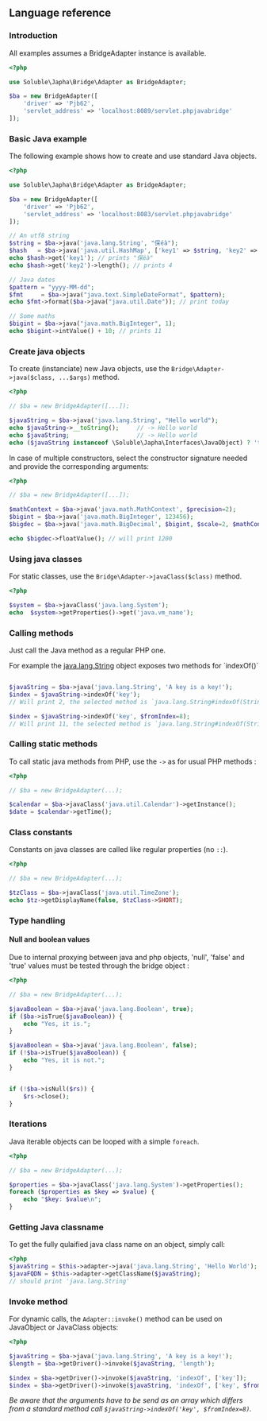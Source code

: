 ## Language reference

### Introduction

All examples assumes a BridgeAdapter instance is available.

```php
<?php

use Soluble\Japha\Bridge\Adapter as BridgeAdapter;

$ba = new BridgeAdapter([
    'driver' => 'Pjb62', 
    'servlet_address' => 'localhost:8089/servlet.phpjavabridge'
]);
```
 

### Basic Java example

The following example shows how to create and use standard Java objects. 

```php
<?php

use Soluble\Japha\Bridge\Adapter as BridgeAdapter;

$ba = new BridgeAdapter([
    'driver' => 'Pjb62', 
    'servlet_address' => 'localhost:8083/servlet.phpjavabridge'
]);

// An utf8 string
$string = $ba->java('java.lang.String', "保éà");
$hash   = $ba->java('java.util.HashMap', ['key1' => $string, 'key2' => 'hello']);
echo $hash->get('key1'); // prints "保éà"
echo $hash->get('key2')->length(); // prints 4

// Java dates
$pattern = "yyyy-MM-dd";
$fmt     = $ba->java("java.text.SimpleDateFormat", $pattern);
echo $fmt->format($ba->java("java.util.Date")); // print today

// Some maths
$bigint = $ba->java("java.math.BigInteger", 1);
echo $bigint->intValue() + 10; // prints 11

```

### Create java objects

To create (instanciate) new Java objects, use the `Bridge\Adapter->java($class, ...$args)` method.

```php
<?php

// $ba = new BridgeAdapter([...]);

$javaString = $ba->java('java.lang.String', "Hello world");
echo $javaString->__toString();     // -> Hello world
echo $javaString;                   // -> Hello world
echo ($javaString instanceof \Soluble\Japha\Interfaces\JavaObject) ? 'true' : 'false'; // -> true
```

In case of multiple constructors, select the constructor signature needed and provide the corresponding arguments: 

```php
<?php

// $ba = new BridgeAdapter([...]); 

$mathContext = $ba->java('java.math.MathContext', $precision=2);
$bigint = $ba->java('java.math.BigInteger', 123456);
$bigdec = $ba->java('java.math.BigDecimal', $bigint, $scale=2, $mathContext);

echo $bigdec->floatValue(); // will print 1200

```

 
### Using java classes

For static classes, use the `Bridge\Adapter->javaClass($class)` method.

```php
<?php

$system = $ba->javaClass('java.lang.System');
echo  $system->getProperties()->get('java.vm_name');

```

### Calling methods

Just call the Java method as a regular PHP one.

For example the [java.lang.String](http://docs.oracle.com/javase/7/docs/api/java/lang/String.html#indexOf(java.lang.String)) object exposes
two methods for `indexOf()`

```php

$javaString = $ba->java('java.lang.String', 'A key is a key!');
$index = $javaString->indexOf('key');
// Will print 2, the selected method is `java.lang.String#indexOf(String str)`

$index = $javaString->indexOf('key', $fromIndex=8);
// Will print 11, the selected method is `java.lang.String#indexOf(String, $fromIndex)`

```


### Calling static methods

To call static java methods from PHP, use the `->` as for usual PHP methods :

```php
<?php

// $ba = new BridgeAdapter(...); 

$calendar = $ba->javaClass('java.util.Calendar')->getInstance();
$date = $calendar->getTime();

```

### Class constants

Constants on java classes are called like regular properties (no `::`).

```php
<?php

// $ba = new BridgeAdapter(...); 

$tzClass = $ba->javaClass('java.util.TimeZone');
echo $tz->getDisplayName(false, $tzClass->SHORT);

```

### Type handling


#### Null and boolean values

Due to internal proxying between java and php objects, 'null', 'false' and 'true' values must be tested through the bridge object :

```php
<?php

// $ba = new BridgeAdapter(...); 

$javaBoolean = $ba->java('java.lang.Boolean', true);
if ($ba->isTrue($javaBoolean)) {
    echo "Yes, it is.";
}

$javaBoolean = $ba->java('java.lang.Boolean', false);
if (!$ba->isTrue($javaBoolean)) {
    echo "Yes, it is not.";
}


if (!$ba->isNull($rs)) {
    $rs->close();
}
```
 

### Iterations

Java iterable objects can be looped with a simple `foreach`.

```php
<?php

// $ba = new BridgeAdapter(...); 

$properties = $ba->javaClass('java.lang.System')->getProperties();
foreach ($properties as $key => $value) {
    echo "$key: $value\n";
}
```

### Getting Java classname

To get the fully qulaified java class name on an object, simply call:

```php
<?php
$javaString = $this->adapter->java('java.lang.String', 'Hello World');
$javaFQDN = $this->adapter->getClassName($javaString);
// should print 'java.lang.String'
```


### Invoke method

For dynamic calls, the `Adapter::invoke()` method can be used on JavaObject or
JavaClass objects:

```php
<?php 

$javaString = $ba->java('java.lang.String', 'A key is a key!');
$length = $ba->getDriver()->invoke($javaString, 'length');

$index = $ba->getDriver()->invoke($javaString, 'indexOf', ['key']);
$index = $ba->getDriver()->invoke($javaString, 'indexOf', ['key', $fromIndex=8]);

```

*Be aware that the arguments have to be send as an array which differs from 
a standard method call `$javaString->indexOf('key', $fromIndex=8)`.* 
